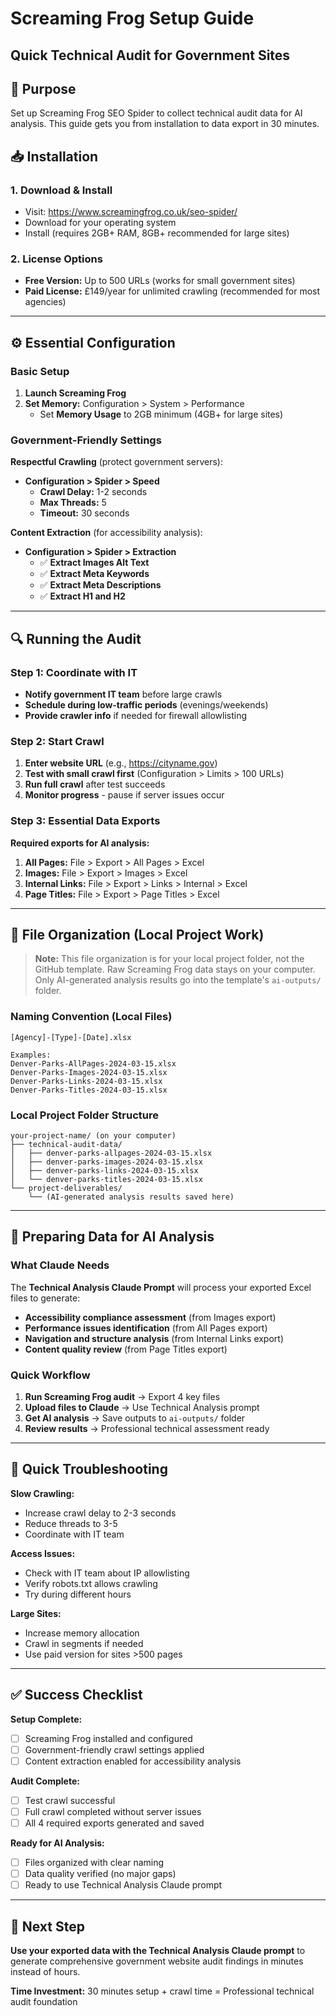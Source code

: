 # Screaming Frog Setup Guide
## Quick Technical Audit for Government Sites

## 🎯 Purpose
Set up Screaming Frog SEO Spider to collect technical audit data for AI analysis. This guide gets you from installation to data export in 30 minutes.

## 📥 Installation

### 1. Download & Install
- Visit: https://www.screamingfrog.co.uk/seo-spider/
- Download for your operating system
- Install (requires 2GB+ RAM, 8GB+ recommended for large sites)

### 2. License Options
- **Free Version:** Up to 500 URLs (works for small government sites)
- **Paid License:** £149/year for unlimited crawling (recommended for most agencies)

---

## ⚙️ Essential Configuration

### Basic Setup
1. **Launch Screaming Frog**
2. **Set Memory:** Configuration > System > Performance
   - Set **Memory Usage** to 2GB minimum (4GB+ for large sites)

### Government-Friendly Settings
**Respectful Crawling** (protect government servers):
- **Configuration > Spider > Speed**
  - **Crawl Delay:** 1-2 seconds
  - **Max Threads:** 5
  - **Timeout:** 30 seconds

**Content Extraction** (for accessibility analysis):
- **Configuration > Spider > Extraction**
  - ✅ **Extract Images Alt Text**
  - ✅ **Extract Meta Keywords**
  - ✅ **Extract Meta Descriptions** 
  - ✅ **Extract H1 and H2**

---

## 🔍 Running the Audit

### Step 1: Coordinate with IT
- **Notify government IT team** before large crawls
- **Schedule during low-traffic periods** (evenings/weekends)
- **Provide crawler info** if needed for firewall allowlisting

### Step 2: Start Crawl
1. **Enter website URL** (e.g., https://cityname.gov)
2. **Test with small crawl first** (Configuration > Limits > 100 URLs)
3. **Run full crawl** after test succeeds
4. **Monitor progress** - pause if server issues occur

### Step 3: Essential Data Exports
**Required exports for AI analysis:**

1. **All Pages:** File > Export > All Pages > Excel
2. **Images:** File > Export > Images > Excel  
3. **Internal Links:** File > Export > Links > Internal > Excel
4. **Page Titles:** File > Export > Page Titles > Excel

---

## 📁 File Organization (Local Project Work)

> **Note:** This file organization is for your local project folder, not the GitHub template. Raw Screaming Frog data stays on your computer. Only AI-generated analysis results go into the template's `ai-outputs/` folder.

### Naming Convention (Local Files)
```
[Agency]-[Type]-[Date].xlsx

Examples:
Denver-Parks-AllPages-2024-03-15.xlsx
Denver-Parks-Images-2024-03-15.xlsx
Denver-Parks-Links-2024-03-15.xlsx
Denver-Parks-Titles-2024-03-15.xlsx
```

### Local Project Folder Structure
```
your-project-name/ (on your computer)
├── technical-audit-data/
│   ├── denver-parks-allpages-2024-03-15.xlsx
│   ├── denver-parks-images-2024-03-15.xlsx
│   ├── denver-parks-links-2024-03-15.xlsx
│   └── denver-parks-titles-2024-03-15.xlsx
└── project-deliverables/
    └── (AI-generated analysis results saved here)
```

---

## 🤖 Preparing Data for AI Analysis

### What Claude Needs
The **Technical Analysis Claude Prompt** will process your exported Excel files to generate:
- **Accessibility compliance assessment** (from Images export)
- **Performance issues identification** (from All Pages export)
- **Navigation and structure analysis** (from Internal Links export)
- **Content quality review** (from Page Titles export)

### Quick Workflow
1. **Run Screaming Frog audit** → Export 4 key files
2. **Upload files to Claude** → Use Technical Analysis prompt
3. **Get AI analysis** → Save outputs to `ai-outputs/` folder
4. **Review results** → Professional technical assessment ready

---

## 🚨 Quick Troubleshooting

**Slow Crawling:**
- Increase crawl delay to 2-3 seconds
- Reduce threads to 3-5
- Coordinate with IT team

**Access Issues:**
- Check with IT team about IP allowlisting
- Verify robots.txt allows crawling
- Try during different hours

**Large Sites:**
- Increase memory allocation
- Crawl in segments if needed
- Use paid version for sites >500 pages

---

## ✅ Success Checklist

**Setup Complete:**
- [ ] Screaming Frog installed and configured
- [ ] Government-friendly crawl settings applied
- [ ] Content extraction enabled for accessibility analysis

**Audit Complete:**
- [ ] Test crawl successful
- [ ] Full crawl completed without server issues
- [ ] All 4 required exports generated and saved

**Ready for AI Analysis:**
- [ ] Files organized with clear naming
- [ ] Data quality verified (no major gaps)
- [ ] Ready to use Technical Analysis Claude prompt

---

## 🎯 Next Step
**Use your exported data with the Technical Analysis Claude prompt** to generate comprehensive government website audit findings in minutes instead of hours.

**Time Investment:** 30 minutes setup + crawl time = Professional technical audit foundation
